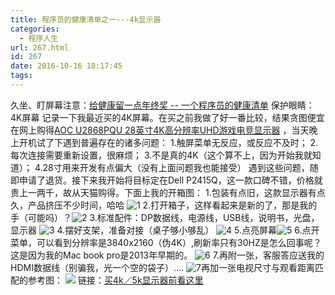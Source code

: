 ```yaml
---
title: 程序员的健康清单之一---4k显示器
categories:
  - 程序人生
url: 267.html
id: 267
date: 2016-10-16 18:17:45
tags:
---
```


久坐、盯屏幕注意：[给健康留一点年终奖 \-\- 一个程序员的健康清单](https://antscript.com/post/2017-01-24-developer-health-list/) 保护眼睛：4K屏幕 记录一下我最近买的4K屏幕。在买之前我做了好一番比较，结果贪图便宜在网上购得[AOC U2868PQU 28英寸4K高分辨率UHD游戏电竞显示器](http://item.jd.com/1096834.html "AOC U2868PQU 28英寸4K高分辨率UHD游戏电竞显示器") ，当天晚上开机试了下遇到普遍存在的诸多问题： 1.触屏菜单无反应，或反应不及时； 2.每次连接需要重新设置，很麻烦； 3.不是真的4K（这个算不上，因为开始我就知道）； 4.28寸用来开发有点偏大（没有上面问题我也能接受） 遇到这些问题，随即申请了退货。接下来我开始将目标定在Dell P2415Q，这一款口碑不错，价格就贵上一两千，故从天猫购得。下面上我的开箱图： 1.包装有点旧，这款显示器有点久，产品挤压不少时间，哈哈 ![1](http://www.le-more.com/wp-content/uploads/2016/10/1.jpg) 2.打开箱子，这样看起来是新的了，那是我的手（可能吗）？![2](http://www.le-more.com/wp-content/uploads/2016/10/2.jpg) 3.标准配件：DP数据线，电源线，USB线，说明书，光盘，显示器 ![3](http://www.le-more.com/wp-content/uploads/2016/10/3.jpg) 4.摆好支架，准备对接（桌子够小够乱） ![4](http://www.le-more.com/wp-content/uploads/2016/10/4.jpg) 5.点亮屏幕![5](http://www.le-more.com/wp-content/uploads/2016/10/5.jpg) 6.点开菜单，可以看到分辨率是3840x2160（伪4K）,刷新率只有30HZ是怎么回事呢？这是因为我的Mac book pro是2013年早期的。 ![6](http://www.le-more.com/wp-content/uploads/2016/10/6.jpg) 7.再附一张，客服答应送我的HDMI数据线（别骗我，光一个空的袋子）.... ![7](http://www.le-more.com/wp-content/uploads/2016/10/7.jpg)再加一张电视尺寸与观看距离匹配的参考图： ![](http://www.le-more.com/wp-content/uploads/2016/10/tvsugest.png) 链接：[买4k／5k显示器前看这里](http://www.le-more.com/?p=218)